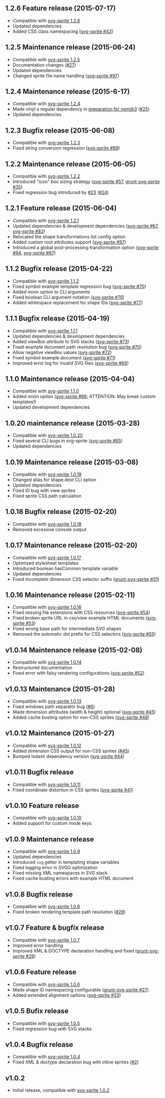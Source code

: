 ## 1.2.6 Feature release (2015-07-17)
* Compatible with [svg-sprite 1.2.6](https://github.com/jkphl/svg-sprite/tree/v1.2.6)
* Updated dependencies
* Added CSS class namespacing ([svg-sprite #42](https://github.com/jkphl/svg-sprite/issues/42))

## 1.2.5 Maintenance release (2015-06-24)
* Compatible with [svg-sprite 1.2.5](https://github.com/jkphl/svg-sprite/tree/v1.2.5)
* Documentation changes ([#27](https://github.com/jkphl/gulp-svg-sprite/issues/27))
* Updated dependencies
* Changed sprite file name handling ([svg-sprite #97](https://github.com/jkphl/svg-sprite/issues/97))

## 1.2.4 Maintenance release (2015-6-17)
* Compatible with [svg-sprite 1.2.4](https://github.com/jkphl/svg-sprite/tree/v1.2.4)
* Made vinyl a regular dependency in [preparation for npm@3](http://blog.npmjs.org/post/110924823920/npm-weekly-5) ([#25](https://github.com/jkphl/gulp-svg-sprite/issues/25))
* Updated dependencies

## 1.2.3 Bugfix release (2015-06-08)
* Compatible with [svg-sprite 1.2.3](https://github.com/jkphl/svg-sprite/tree/v1.2.3)
* Fixed string conversion regression ([svg-sprite #89](https://github.com/jkphl/svg-sprite/issues/89))

## 1.2.2 Maintenance release (2015-06-05)
* Compatible with [svg-sprite 1.2.2](https://github.com/jkphl/svg-sprite/tree/v1.2.2)
* Introduced "icon" box sizing strategy ([svg-sprite #57](https://github.com/jkphl/svg-sprite/pull/57), [grunt-svg-sprite #35](https://github.com/jkphl/grunt-svg-sprite/issues/35#issuecomment-74232726))
* Fixed regression bug introduced by [#23](https://github.com/jkphl/gulp-svg-sprite/pull/23) ([#24](https://github.com/jkphl/gulp-svg-sprite/issues/24))

## 1.2.1 Feature release (2015-06-04)
* Compatible with [svg-sprite 1.2.1](https://github.com/jkphl/svg-sprite/tree/v1.2.1)
* Updated dependencies & development dependencies ([svg-sprite #67](https://github.com/jkphl/svg-sprite/pull/67), [svg-sprite #82](https://github.com/jkphl/svg-sprite/issues/82))
* Relocated the shape transformations list config option
* Added custom root attributes support ([svg-sprite #87](https://github.com/jkphl/svg-sprite/issues/87))
* Introduced a global post-processing transformation option ([svg-sprite #64](https://github.com/jkphl/svg-sprite/issues/64), [svg-sprite #87](https://github.com/jkphl/svg-sprite/issues/87))

## 1.1.2 Bugfix release (2015-04-22)
* Compatible with [svg-sprite 1.1.2](https://github.com/jkphl/svg-sprite/tree/v1.1.2)
* Fixed symbol example template regression bug ([svg-sprite #70](https://github.com/jkphl/svg-sprite/issues/70#issuecomment-95307588))
* Added mixin option to CLI arguments
* Fixed boolean CLI argument notation ([svg-sprite #76](https://github.com/jkphl/svg-sprite/issues/76))
* Added whitespace replacement for shape IDs ([svg-sprite #77](https://github.com/jkphl/svg-sprite/issues/77))

## 1.1.1 Bugfix release (2015-04-19)
* Compatible with [svg-sprite 1.1.1](https://github.com/jkphl/svg-sprite/tree/v1.1.1)
* Updated dependencies & development dependencies
* Added viewBox attribute to SVG stacks ([svg-sprite #73](https://github.com/jkphl/svg-sprite/issues/73))
* Fixed example document path resolution bug ([svg-sprite #70](https://github.com/jkphl/svg-sprite/issues/70))
* Allow negative viewBox values ([svg-sprite #72](https://github.com/jkphl/svg-sprite/pull/72))
* Fixed symbol example document ([svg-sprite #71](https://github.com/jkphl/svg-sprite/pull/71))
* Improved error log for invalid SVG files ([svg-sprite #69](https://github.com/jkphl/svg-sprite/issues/69))

## 1.1.0 Maintenance release (2015-04-04)
* Compatible with [svg-sprite 1.1.0](https://github.com/jkphl/svg-sprite/tree/v1.1.0)
* Added mixin option ([svg-sprite #66](https://github.com/jkphl/svg-sprite/issues/66); ATTENTION: May break custom templates!)
* Updated development dependencies

## 1.0.20 maintenance release (2015-03-28)
* Compatible with [svg-sprite 1.0.20](https://github.com/jkphl/svg-sprite/tree/v1.0.20)
* Fixed several CLI bugs in svg-sprite ([svg-sprite #65](https://github.com/jkphl/svg-sprite/issues/65))
* Updated dependencies

## 1.0.19 Maintenance release (2015-03-08)
* Compatible with [svg-sprite 1.0.19](https://github.com/jkphl/svg-sprite/tree/v1.0.19)
* Changed alias for shape.dest CLI option
* Updated dependencies
* Fixed ID bug with view sprites
* Fixed sprite CSS path calculation

## 1.0.18 Bugfix release (2015-02-20)
* Compatible with [svg-sprite 1.0.18](https://github.com/jkphl/svg-sprite/tree/v1.0.18)
* Removed excessive console output

## 1.0.17 Maintenance release (2015-02-20)
* Compatible with [svg-sprite 1.0.17](https://github.com/jkphl/svg-sprite/tree/v1.0.17)
* Optimized stylesheet templates
* Introduced boolean hasCommon template variable
* Updated dependencies
* Fixed incomplete dimension CSS selector suffix ([grunt-svg-sprite #31](https://github.com/jkphl/grunt-svg-sprite/issues/31))

## 1.0.16 Maintenance release (2015-02-11)
* Compatible with [svg-sprite 1.0.16](https://github.com/jkphl/svg-sprite/tree/v1.0.16)
* Fixed missing file extensions with CSS resources ([svg-sprite #54](https://github.com/jkphl/svg-sprite/issues/54))
* Fixed broken sprite URL in css/view example HTML documents ([svg-sprite #53](https://github.com/jkphl/svg-sprite/issues/53))
* Fixed wrong base path for intermediate SVG shapes
* Removed the automatic dot prefix for CSS selectors ([svg-sprite #55](https://github.com/jkphl/svg-sprite/issues/55))

## v1.0.14 Maintenance release (2015-02-08)
* Compatible with [svg-sprite 1.0.14](https://github.com/jkphl/svg-sprite/tree/v1.0.14)
* Restructured documentation
* Fixed error with falsy rendering configurations ([svg-sprite #52](https://github.com/jkphl/svg-sprite/issues/52))

## v1.0.13 Maintenance (2015-01-28)
* Compatible with [svg-sprite 1.0.13](https://github.com/jkphl/svg-sprite/tree/v1.0.13)
* Fixed windows path separator bug ([#6](https://github.com/jkphl/gulp-svg-sprite/issues/6))
* Made dimension attributes (width & height) optional ([svg-sprite #45](https://github.com/jkphl/svg-sprite/issues/45))
* Added cache busting option for non-CSS sprites ([svg-sprite #48](https://github.com/jkphl/svg-sprite/issues/48))

## v1.0.12 Maintenance (2015-01-27)
* Compatible with [svg-sprite 1.0.12](https://github.com/jkphl/svg-sprite/tree/v1.0.12)
* Added dimension CSS output for non-CSS sprites ([#45](https://github.com/jkphl/svg-sprite/issues/45))
* Bumped lodash dependency version ([svg-sprite #44](https://github.com/jkphl/svg-sprite/issues/44))

## v1.0.11 Bugfix release
* Compatible with [svg-sprite 1.0.11](https://github.com/jkphl/svg-sprite/tree/v1.0.11)
* Fixed coordinate distortion in CSS sprites ([svg-sprite #41](https://github.com/jkphl/svg-sprite/issues/41))

## v1.0.10 Feature release
* Compatible with [svg-sprite 1.0.10](https://github.com/jkphl/svg-sprite/tree/v1.0.10)
* Added support for custom mode keys

## v1.0.9 Maintenance release
* Compatible with [svg-sprite 1.0.9](https://github.com/jkphl/svg-sprite/tree/v1.0.9)
* Updated dependencies
* Introduced `svg` getter in templating shape variables
* Fixed logging error in SVGO optimization
* Fixed missing XML namespaces in SVG stack 
* Fixed cache busting errors with example HTML document 

## v1.0.8 Bugfix release
* Compatible with [svg-sprite 1.0.8](https://github.com/jkphl/svg-sprite/tree/v1.0.8)
* Fixed broken rendering template path resolution ([#29](https://github.com/jkphl/grunt-svg-sprite/issues/29))

## v1.0.7 Feature & bugfix release
* Compatible with [svg-sprite 1.0.7](https://github.com/jkphl/svg-sprite/tree/v1.0.7)
* Improved error handling
* Improved XML & DOCTYPE declaration handling and fixed ([grunt-svg-sprite #28](https://github.com/jkphl/grunt-svg-sprite/issues/28))

## v1.0.6 Feature release
* Compatible with [svg-sprite 1.0.6](https://github.com/jkphl/svg-sprite/tree/v1.0.6)
* Made shape ID namespacing configurable ([grunt-svg-sprite #27](https://github.com/jkphl/grunt-svg-sprite/issues/27))
* Added extended alignment options ([svg-sprite #33](https://github.com/jkphl/svg-sprite/issues/33))

## v1.0.5 Bufix release
* Compatible with [svg-sprite 1.0.5](https://github.com/jkphl/svg-sprite/tree/v1.0.5)
* Fixed regression bug with SVG stacks

## v1.0.4 Bugfix release
* Compatible with [svg-sprite 1.0.4](https://github.com/jkphl/svg-sprite/tree/v1.0.4)
* Fixed XML & doctype declaration bug with inline sprites ([#2](https://github.com/jkphl/gulp-svg-sprite/issues/2))

## v1.0.2
* Initial release, compatible with [svg-sprite 1.0.2](https://github.com/jkphl/svg-sprite/tree/v1.0.2)